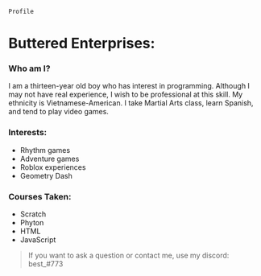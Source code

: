 `Profile`	

# Buttered Enterprises:

### Who am I?
I am a thirteen-year old boy who has interest in programming. Although I may not have real experience, I wish to be professional at this skill. My ethnicity is Vietnamese-American. I take Martial Arts class, learn Spanish, and tend to play video games.

### Interests:
 - Rhythm games 
 - Adventure games
 - Roblox experiences
 - Geometry Dash

### Courses Taken:
 - Scratch
 - Phyton
 - HTML
 - JavaScript

> If you want to ask a question or contact me, use my discord: best_#773
